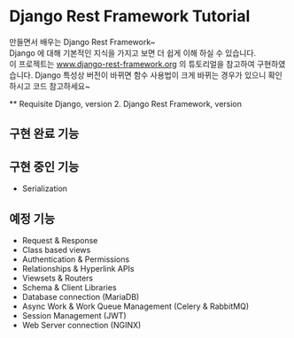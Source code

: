 # Django Rest Framework Tutorial

만들면서 배우는 Django Rest Framework~<br>
Django 에 대해 기본적인 지식을 가지고 보면 더 쉽게 이해 하실 수 있습니다.<br>
이 프로젝트는 www.django-rest-framework.org 의 튜토리얼을 참고하여 구현하였습니다. Django 특성상 버전이 바뀌면 함수 사용법이 크게 바뀌는 경우가 있으니 확인하시고 코드 참고하세요~

** Requisite
Django, version 2.
Django Rest Framework, version

## 구현 완료 기능

## 구현 중인 기능
* Serialization

## 예정 기능
* Request & Response
* Class based views
* Authentication & Permissions
* Relationships & Hyperlink APIs
* Viewsets & Routers
* Schema & Client Libraries
* Database connection (MariaDB)
* Async Work & Work Queue Management (Celery & RabbitMQ)
* Session Management (JWT)
* Web Server connection (NGINX)